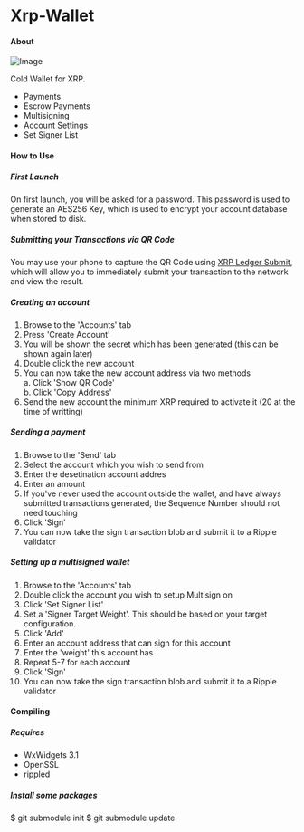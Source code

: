 # Xrp-Wallet

#### About

![Image](https://cloud.githubusercontent.com/assets/1327406/23770057/a87ecda8-0565-11e7-9886-094020fae4e4.png "Image")

Cold Wallet for XRP.

* Payments
* Escrow Payments
* Multisigning
* Account Settings
* Set Signer List


#### How to Use


##### First Launch

On first launch, you will be asked for a password. 
This password is used to generate an AES256 Key, which is used to encrypt your account database when stored to disk.

##### Submitting your Transactions via QR Code

You may use your phone to capture the QR Code using [XRP Ledger Submit](https://binz.io/), which will allow you to immediately submit your transaction to the network and view the result.

##### Creating an account

1. Browse to the 'Accounts' tab
2. Press 'Create Account'
3. You will be shown the secret which has been generated (this can be shown again later)
4. Double click the new account
5. You can now take the new account address via two methods  
  a. Click 'Show QR Code'  
  b. Click 'Copy Address'  
6. Send the new account the minimum XRP required to activate it (20 at the time of writting)


##### Sending a payment

1. Browse to the 'Send' tab
2. Select the account which you wish to send from
3. Enter the desetination account addres
4. Enter an amount
5. If you've never used the account outside the wallet, and have always submitted transactions generated, the Sequence Number should not need touching
6. Click 'Sign'
7. You can now take the sign transaction blob and submit it to a Ripple validator


##### Setting up a multisigned wallet

1. Browse to the 'Accounts' tab
2. Double click the account you wish to setup Multisign on
3. Click 'Set Signer List'
4. Set a 'Signer Target Weight'. This should be based on your target configuration.
5. Click 'Add'
6. Enter an account address that can sign for this account
7. Enter the 'weight' this account has
8. Repeat 5-7 for each account
9. Click 'Sign'
10. You can now take the sign transaction blob and submit it to a Ripple validator


#### Compiling

##### Requires

* WxWidgets 3.1
* OpenSSL
* rippled

##### Install some packages
$ git submodule init
$ git submodule update
